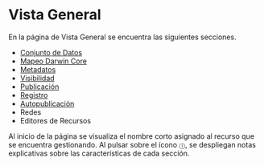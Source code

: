 # Vista General

En la página de Vista General se encuentra las siguientes secciones.

* [Conjunto de Datos ](vista-general.md#conjunto-de-datos)
* [Mapeo Darwin Core ](vista-general.md#mapeo-darwin-core)
* [Metadatos ](vista-general.md#metadatos)
* [Visibilidad ](visibilidad.md)
* [Publicación ](publicacion.md)
* [Registro ](registro.md)
* [Autopublicación](autopublicacion.md)&#x20;
* Redes&#x20;
* Editores de Recursos

Al inicio de la página se visualiza el nombre corto asignado al recurso que se encuentra gestionando. Al pulsar sobre el ícono `Ⓘ`, se despliegan notas explicativas sobre las características de cada sección.

###



###
